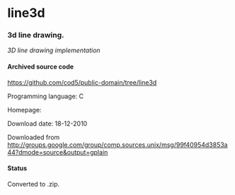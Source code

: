 # line3d #

### 3d line drawing. ###

*3D line drawing implementation*

#### Archived source code ####
https://github.com/cod5/public-domain/tree/line3d

Programming language: C

Homepage: 

Download date: 18-12-2010

Downloaded from http://groups.google.com/group/comp.sources.unix/msg/99f40954d3853a44?dmode=source&output=gplain

#### Status ####
Converted to .zip.

